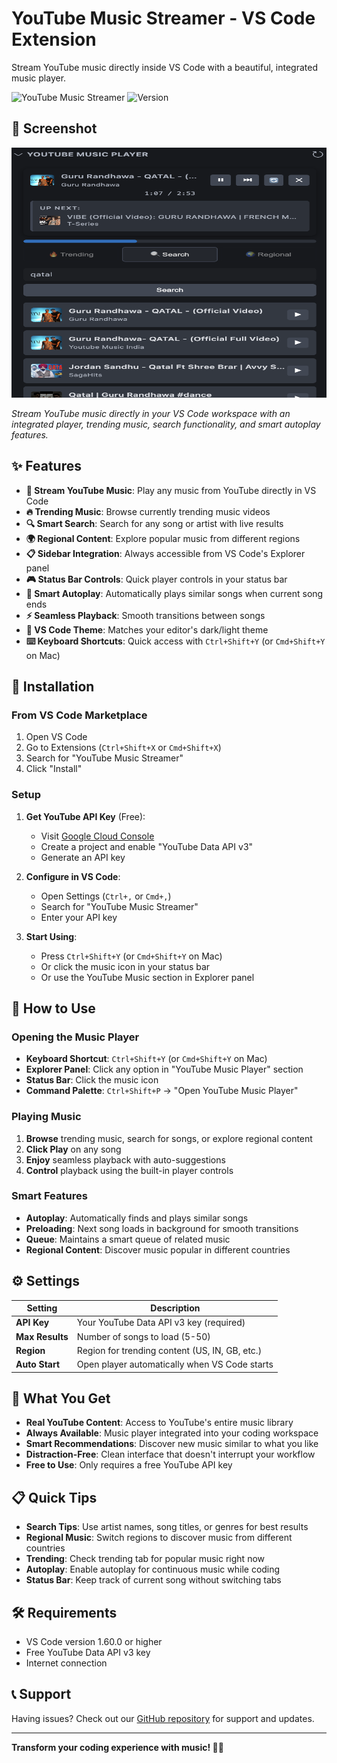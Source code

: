 # YouTube Music Streamer - VS Code Extension

Stream YouTube music directly inside VS Code with a beautiful, integrated music player.

![YouTube Music Streamer](https://img.shields.io/badge/VS%20Code-Extension-blue.svg)
![Version](https://img.shields.io/badge/version-1.0.2-green.svg)

## 📸 Screenshot

<img src="https://raw.githubusercontent.com/pranoy1994/youtube-music-vscode/refs/heads/main/docs/screenshot.png" alt="YouTube Music Streamer Screenshot" width="600" height="400">

*Stream YouTube music directly in your VS Code workspace with an integrated player, trending music, search functionality, and smart autoplay features.*

## ✨ Features

- **🎵 Stream YouTube Music**: Play any music from YouTube directly in VS Code
- **🔥 Trending Music**: Browse currently trending music videos
- **🔍 Smart Search**: Search for any song or artist with live results
- **🌍 Regional Content**: Explore popular music from different regions
- **📋 Sidebar Integration**: Always accessible from VS Code's Explorer panel
- **🎮 Status Bar Controls**: Quick player controls in your status bar
- **🔄 Smart Autoplay**: Automatically plays similar songs when current song ends
- **⚡ Seamless Playback**: Smooth transitions between songs
- **🎨 VS Code Theme**: Matches your editor's dark/light theme
- **⌨️ Keyboard Shortcuts**: Quick access with `Ctrl+Shift+Y` (or `Cmd+Shift+Y` on Mac)

## 🚀 Installation

### From VS Code Marketplace

1. Open VS Code
2. Go to Extensions (`Ctrl+Shift+X` or `Cmd+Shift+X`)
3. Search for "YouTube Music Streamer"
4. Click "Install"

### Setup

1. **Get YouTube API Key** (Free):
   - Visit [Google Cloud Console](https://console.cloud.google.com/)
   - Create a project and enable "YouTube Data API v3"
   - Generate an API key

2. **Configure in VS Code**:
   - Open Settings (`Ctrl+,` or `Cmd+,`)
   - Search for "YouTube Music Streamer"
   - Enter your API key

3. **Start Using**:
   - Press `Ctrl+Shift+Y` (or `Cmd+Shift+Y` on Mac)
   - Or click the music icon in your status bar
   - Or use the YouTube Music section in Explorer panel

## 🎯 How to Use

### Opening the Music Player

- **Keyboard Shortcut**: `Ctrl+Shift+Y` (or `Cmd+Shift+Y` on Mac)
- **Explorer Panel**: Click any option in "YouTube Music Player" section
- **Status Bar**: Click the music icon
- **Command Palette**: `Ctrl+Shift+P` → "Open YouTube Music Player"

### Playing Music

1. **Browse** trending music, search for songs, or explore regional content
2. **Click Play** on any song
3. **Enjoy** seamless playback with auto-suggestions
4. **Control** playback using the built-in player controls

### Smart Features

- **Autoplay**: Automatically finds and plays similar songs
- **Preloading**: Next song loads in background for smooth transitions
- **Queue**: Maintains a smart queue of related music
- **Regional Content**: Discover music popular in different countries

## ⚙️ Settings

| Setting | Description |
|---------|-------------|
| **API Key** | Your YouTube Data API v3 key (required) |
| **Max Results** | Number of songs to load (5-50) |
| **Region** | Region for trending content (US, IN, GB, etc.) |
| **Auto Start** | Open player automatically when VS Code starts |

## 🎵 What You Get

- **Real YouTube Content**: Access to YouTube's entire music library
- **Always Available**: Music player integrated into your coding workspace
- **Smart Recommendations**: Discover new music similar to what you like
- **Distraction-Free**: Clean interface that doesn't interrupt your workflow
- **Free to Use**: Only requires a free YouTube API key

## 📋 Quick Tips

- **Search Tips**: Use artist names, song titles, or genres for best results
- **Regional Music**: Switch regions to discover music from different countries
- **Trending**: Check trending tab for popular music right now
- **Autoplay**: Enable autoplay for continuous music while coding
- **Status Bar**: Keep track of current song without switching tabs

## 🛠️ Requirements

- VS Code version 1.60.0 or higher
- Free YouTube Data API v3 key
- Internet connection

## 📞 Support

Having issues? Check out our [GitHub repository](https://github.com/your-username/youtube-music-streamer) for support and updates.

---

**Transform your coding experience with music! 🎵✨** 